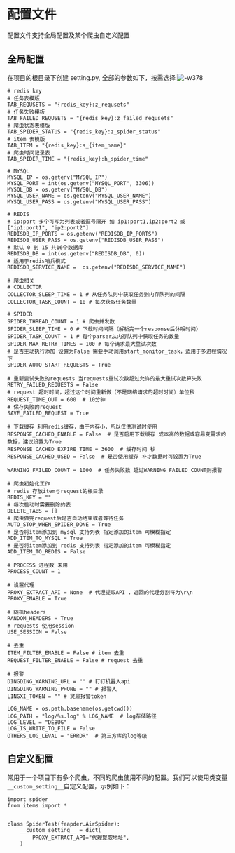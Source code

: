 # 配置文件

配置文件支持全局配置及某个爬虫自定义配置

## 全局配置

在项目的根目录下创建 setting.py, 全部的参数如下，按需选择
![-w378](http://markdown-media.oss-cn-beijing.aliyuncs.com/2020/12/30/16093189206589.jpg?x-oss-process=style/markdown-media)


```
# redis key
# 任务表模版
TAB_REQUSETS = "{redis_key}:z_requsets"
# 任务失败模板
TAB_FAILED_REQUSETS = "{redis_key}:z_failed_requsets"
# 爬虫状态表模版
TAB_SPIDER_STATUS = "{redis_key}:z_spider_status"
# item 表模版
TAB_ITEM = "{redis_key}:s_{item_name}"
# 爬虫时间记录表
TAB_SPIDER_TIME = "{redis_key}:h_spider_time"

# MYSQL
MYSQL_IP = os.getenv("MYSQL_IP")
MYSQL_PORT = int(os.getenv("MYSQL_PORT", 3306))
MYSQL_DB = os.getenv("MYSQL_DB")
MYSQL_USER_NAME = os.getenv("MYSQL_USER_NAME")
MYSQL_USER_PASS = os.getenv("MYSQL_USER_PASS")

# REDIS
# ip:port 多个可写为列表或者逗号隔开 如 ip1:port1,ip2:port2 或 ["ip1:port1", "ip2:port2"]
REDISDB_IP_PORTS = os.getenv("REDISDB_IP_PORTS")
REDISDB_USER_PASS = os.getenv("REDISDB_USER_PASS")
# 默认 0 到 15 共16个数据库
REDISDB_DB = int(os.getenv("REDISDB_DB", 0))
# 适用于redis哨兵模式
REDISDB_SERVICE_NAME =  os.getenv("REDISDB_SERVICE_NAME")

# 爬虫相关
# COLLECTOR
COLLECTOR_SLEEP_TIME = 1 # 从任务队列中获取任务到内存队列的间隔
COLLECTOR_TASK_COUNT = 10 # 每次获取任务数量

# SPIDER
SPIDER_THREAD_COUNT = 1 # 爬虫并发数
SPIDER_SLEEP_TIME = 0 # 下载时间间隔（解析完一个response后休眠时间）
SPIDER_TASK_COUNT = 1 # 每个parser从内存队列中获取任务的数量
SPIDER_MAX_RETRY_TIMES = 100 # 每个请求最大重试次数
# 是否主动执行添加 设置为False 需要手动调用start_monitor_task，适用于多进程情况下
SPIDER_AUTO_START_REQUESTS = True

# 重新尝试失败的requests 当requests重试次数超过允许的最大重试次数算失败
RETRY_FAILED_REQUESTS = False
# request 超时时间，超过这个时间重新做（不是网络请求的超时时间）单位秒
REQUEST_TIME_OUT = 600  # 10分钟
# 保存失败的request
SAVE_FAILED_REQUEST = True

# 下载缓存 利用redis缓存，由于内存小，所以仅供测试时使用
RESPONSE_CACHED_ENABLE = False  # 是否启用下载缓存 成本高的数据或容易变需求的数据，建议设置为True
RESPONSE_CACHED_EXPIRE_TIME = 3600  # 缓存时间 秒
RESPONSE_CACHED_USED = False  # 是否使用缓存 补才数据时可设置为True

WARNING_FAILED_COUNT = 1000  # 任务失败数 超过WARNING_FAILED_COUNT则报警

# 爬虫初始化工作
# redis 存放item与request的根目录
REDIS_KEY = ""
# 每次启动时需要删除的表
DELETE_TABS = []
# 爬虫做完request后是否自动结束或者等待任务
AUTO_STOP_WHEN_SPIDER_DONE = True
# 是否将item添加到 mysql 支持列表 指定添加的item 可模糊指定
ADD_ITEM_TO_MYSQL = True
# 是否将item添加到 redis 支持列表 指定添加的item 可模糊指定
ADD_ITEM_TO_REDIS = False

# PROCESS 进程数 未用
PROCESS_COUNT = 1

# 设置代理
PROXY_EXTRACT_API = None  # 代理提取API ，返回的代理分割符为\r\n
PROXY_ENABLE = True

# 随机headers
RANDOM_HEADERS = True
# requests 使用session
USE_SESSION = False

# 去重
ITEM_FILTER_ENABLE = False # item 去重
REQUEST_FILTER_ENABLE = False # request 去重

# 报警
DINGDING_WARNING_URL = "" # 钉钉机器人api
DINGDING_WARNING_PHONE = "" # 报警人
LINGXI_TOKEN = "" # 灵犀报警token

LOG_NAME = os.path.basename(os.getcwd())
LOG_PATH = "log/%s.log" % LOG_NAME  # log存储路径
LOG_LEVEL = "DEBUG"
LOG_IS_WRITE_TO_FILE = False
OTHERS_LOG_LEVAL = "ERROR"  # 第三方库的log等级
```

## 自定义配置

常用于一个项目下有多个爬虫，不同的爬虫使用不同的配置。我们可以使用类变量`__custom_setting__`自定义配置，示例如下：

    import spider
    from items import *
    
    
    class SpiderTest(feapder.AirSpider):
        __custom_setting__ = dict(
            PROXY_EXTRACT_API="代理提取地址",
        )